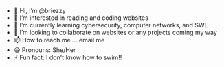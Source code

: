 - 👋 Hi, I’m @briezzy
- 👀 I’m interested in reading and coding websites
- 🌱 I’m currently learning cybersecurity, computer networks, and SWE
- 💞️ I’m looking to collaborate on websites or any projects coming my way
- 📫 How to reach me ... email me
- 😄 Pronouns: She/Her
- ⚡ Fun fact: I don't know how to swim!!

<!---
briezzy/briezzy is a ✨ special ✨ repository because its `README.md` (this file) appears on your GitHub profile.
You can click the Preview link to take a look at your changes.
--->
